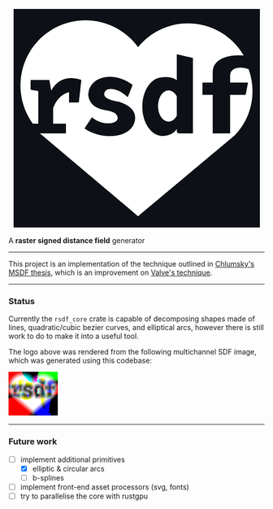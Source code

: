 <p align="center" width="100%">
  <img src="./rsdf_render.png?raw=true" alt="rsdf logo">
</p>

A **raster signed distance field** generator

---

This project is an implementation of the technique outlined in
[Chlumsky's MSDF thesis][chlumsky-paper], which is an improvement on
[Valve's technique][valve-paper].

[chlumsky-paper]: https://github.com/Chlumsky/msdfgen/files/3050967/thesis.pdf "Shape Decomposition for Multi-channel Distance Field"
[valve-paper]: https://cdn.akamai.steamstatic.com/apps/valve/2007/SIGGRAPH2007_AlphaTestedMagnification.pdf "Improved Alpha-Tested Magnification for Vector Textures and Special Effects"

---

### Status

Currently the `rsdf_core` crate is capable of decomposing shapes made of
lines, quadratic/cubic bezier curves, and elliptical arcs,  however there is
still work to do to make it into a useful tool.

The logo above was rendered from the following multichannel SDF image, which
was generated using this codebase:

![raster-SDF example](./rsdf.png?raw=true)

---

### Future work

- [ ] implement additional primitives
  - [x] elliptic & circular arcs
  - [ ] b-splines
- [ ] implement front-end asset processors (svg, fonts)
- [ ] try to parallelise the core with rustgpu
